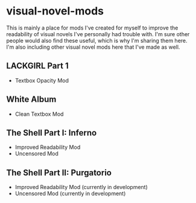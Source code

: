 # visual-novel-mods
This is mainly a place for mods I've created for myself to improve the readability of visual novels I've personally had trouble with. I'm sure other people would also find these useful, which is why I'm sharing them here. I'm also including other visual novel mods here that I've made as well.


## LACKGIRL Part 1
- Textbox Opacity Mod

## White Album
- Clean Textbox Mod

## The Shell Part I: Inferno
- Improved Readability Mod
- Uncensored Mod

## The Shell Part II: Purgatorio
- Improved Readability Mod (currently in development)
- Uncensored Mod (currently in development)